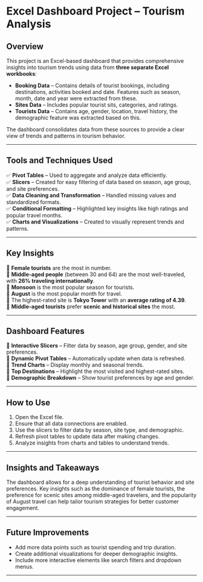 # Excel Dashboard Project – Tourism Analysis  

## Overview  
This project is an Excel-based dashboard that provides comprehensive insights into tourism trends using data from **three separate Excel workbooks**:  
- **Booking Data** – Contains details of tourist bookings, including destinations, activities booked and date. Features such as season, month, date and year were extracted from these.  
- **Sites Data** – Includes popular tourist sits, categories, and ratings.  
- **Tourists Data** – Contains age, gender, location, travel history, the demographic feature was extracted based on this.

The dashboard consolidates data from these sources to provide a clear view of trends and patterns in tourism behavior.  

---

## Tools and Techniques Used  
✅ **Pivot Tables** – Used to aggregate and analyze data efficiently.  
✅ **Slicers** – Created for easy filtering of data based on season, age group, and site preferences.  
✅ **Data Cleaning and Transformation** – Handled missing values and standardized formats.  
✅ **Conditional Formatting** – Highlighted key insights like high ratings and popular travel months.  
✅ **Charts and Visualizations** – Created to visually represent trends and patterns.  

---

## Key Insights  
📌 **Female tourists** are the most in number.  
📌 **Middle-aged people** (between 30 and 64) are the most well-traveled, with **26% traveling internationally**.  
📌 **Monsoon** is the most popular season for tourists.  
📌 **August** is the most popular month for travel.  
📌 The highest-rated site is **Tokyo Tower** with an **average rating of 4.39**.  
📌 **Middle-aged tourists** prefer **scenic and historical sites** the most.  

---

## Dashboard Features  
🔹 **Interactive Slicers** – Filter data by season, age group, gender, and site preferences.  
🔹 **Dynamic Pivot Tables** – Automatically update when data is refreshed.  
🔹 **Trend Charts** – Display monthly and seasonal trends.  
🔹 **Top Destinations** – Highlight the most visited and highest-rated sites.  
🔹 **Demographic Breakdown** – Show tourist preferences by age and gender.  

---

## How to Use  
1. Open the Excel file.  
2. Ensure that all data connections are enabled.  
3. Use the slicers to filter data by season, site type, and demographic.  
4. Refresh pivot tables to update data after making changes.  
5. Analyze insights from charts and tables to understand trends.  


---

## Insights and Takeaways  
The dashboard allows for a deep understanding of tourist behavior and site preferences. Key insights such as the dominance of female tourists, the preference for scenic sites among middle-aged travelers, and the popularity of August travel can help tailor tourism strategies for better customer engagement.  

---

## Future Improvements  
- Add more data points such as tourist spending and trip duration.  
- Create additional visualizations for deeper demographic insights.  
- Include more interactive elements like search filters and dropdown menus.  

---


